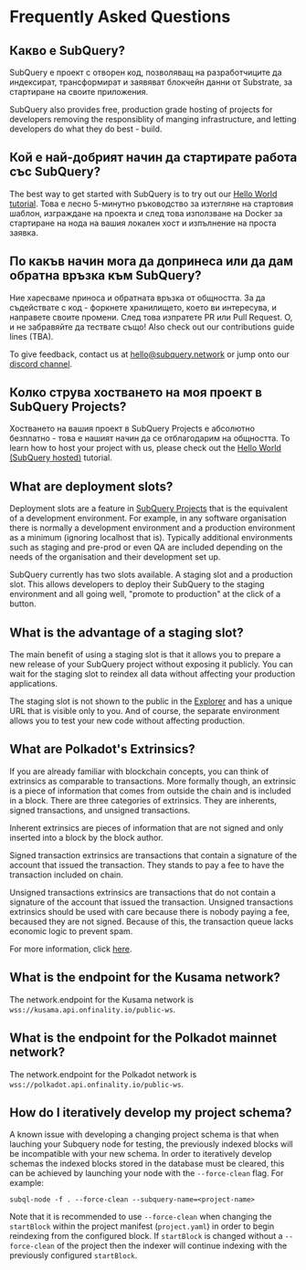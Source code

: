 # Frequently Asked Questions

## Какво е SubQuery?

SubQuery е проект с отворен код, позволяващ на разработчиците да индексират, трансформират и заявяват блокчейн данни от Substrate, за стартиране на своите приложения.

SubQuery also provides free, production grade hosting of projects for developers removing the responsiblity of manging infrastructure, and letting developers do what they do best - build.

## Кой е най-добрият начин да стартирате работа със SubQuery?

The best way to get started with SubQuery is to try out our [Hello World tutorial](../quickstart/helloworld-localhost.md). Това е лесно 5-минутно ръководство за изтегляне на стартовия шаблон, изграждане на проекта и след това използване на Docker за стартиране на нода на вашия локален хост и изпълнение на проста заявка.

## По какъв начин мога да допринеса или да дам обратна връзка към SubQuery?

Ние харесваме приноса и обратната връзка от общността. За да съдействате с код - форкнете хранилището, което ви интересува, и направете своите промени. След това изпратете PR или Pull Request. О, и не забравяйте да тествате също! Also check out our contributions guide lines (TBA).

To give feedback, contact us at hello@subquery.network or jump onto our [discord channel](https://discord.com/invite/78zg8aBSMG).

## Колко струва хостването на моя проект в SubQuery Projects?

Хостването на вашия проект в SubQuery Projects е абсолютно безплатно - това е нашият начин да се отблагодарим на общността. To learn how to host your project with us, please check out the [Hello World (SubQuery hosted)](../run_publish/publish.md) tutorial.

## What are deployment slots?

Deployment slots are a feature in [SubQuery Projects](https://project.subquery.network) that is the equivalent of a development environment. For example, in any software organisation there is normally a development environment and a production environment as a minimum (ignoring localhost that is). Typically additional environments such as staging and pre-prod or even QA are included depending on the needs of the organisation and their development set up.

SubQuery currently has two slots available. A staging slot and a production slot. This allows developers to deploy their SubQuery to the staging environment and all going well, "promote to production" at the click of a button.

## What is the advantage of a staging slot?

The main benefit of using a staging slot is that it allows you to prepare a new release of your SubQuery project without exposing it publicly. You can wait for the staging slot to reindex all data without affecting your production applications.

The staging slot is not shown to the public in the [Explorer](https://explorer.subquery.network/) and has a unique URL that is visible only to you. And of course, the separate environment allows you to test your new code without affecting production.

## What are Polkadot's Extrinsics?

If you are already familiar with blockchain concepts, you can think of extrinsics as comparable to transactions. More formally though, an extrinsic is a piece of information that comes from outside the chain and is included in a block. There are three categories of extrinsics. They are inherents, signed transactions, and unsigned transactions.

Inherent extrinsics are pieces of information that are not signed and only inserted into a block by the block author.

Signed transaction extrinsics are transactions that contain a signature of the account that issued the transaction. They stands to pay a fee to have the transaction included on chain.

Unsigned transactions extrinsics are transactions that do not contain a signature of the account that issued the transaction. Unsigned transactions extrinsics should be used with care because there is nobody paying a fee, becaused they are not signed. Because of this, the transaction queue lacks economic logic to prevent spam.

For more information, click [here](https://substrate.dev/docs/en/knowledgebase/learn-substrate/extrinsics).

## What is the endpoint for the Kusama network?

The network.endpoint for the Kusama network is `wss://kusama.api.onfinality.io/public-ws`.

## What is the endpoint for the Polkadot mainnet network?

The network.endpoint for the Polkadot network is `wss://polkadot.api.onfinality.io/public-ws`.

## How do I iteratively develop my project schema?

A known issue with developing a changing project schema is that when lauching your Subquery node for testing, the previously indexed blocks will be incompatible with your new schema. In order to iteratively develop schemas the indexed blocks stored in the database must be cleared, this can be achieved by launching your node with the `--force-clean` flag. For example:

```shell
subql-node -f . --force-clean --subquery-name=<project-name>
```

Note that it is recommended to use `--force-clean` when changing the `startBlock` within the project manifest (`project.yaml`) in order to begin reindexing from the configured block. If `startBlock` is changed without a `--force-clean` of the project then the indexer will continue indexing with the previously configured `startBlock`.
